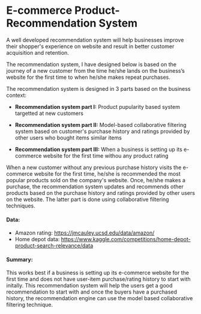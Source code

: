 # E-commerce Product-Recommendation System

A well developed recommendation system will help businesses improve their shopper's experience on website and result in better customer acquisition and retention.

The recommendation system, I have designed below is based on the journey of a new customer from the time he/she lands on the business’s website for the first time to when he/she makes repeat purchases.

The recommendation system is designed in 3 parts based on the business context:

* **Recommendation system part I:** Product pupularity based system targetted at new customers

* **Recommendation system part II:** Model-based collaborative filtering system based on customer's purchase history and ratings provided by other users who bought items similar items

* **Recommendation system part III:** When a business is setting up its e-commerce website for the first time withou any product rating

When a new customer without any previous purchase history visits the e-commerce website for the first time, he/she is recommended the most popular products sold on the company's website. Once, he/she makes a purchase, the recommendation system updates and recommends other products based on the purchase history and ratings provided by other users on the website. The latter part is done using collaborative filtering techniques.

#### Data: 
* Amazon rating: https://jmcauley.ucsd.edu/data/amazon/
* Home depot data: https://www.kaggle.com/competitions/home-depot-product-search-relevance/data

#### Summary: 

This works best if a business is setting up its e-commerce website for the first time and does not have user-item purchase/rating history to start with initally. This recommendation system will help the users get a good recommendation to start with and once the buyers have a purchased history, the recommendation engine can use the model based collaborative filtering technique.
